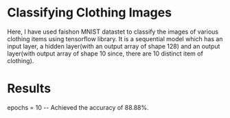 # Classifying Clothing Images
Here, I have used faishon MNIST datastet to classify the images of various clothing items using tensorflow library. 
It is a sequential model which has an input layer, a hidden layer(with an output array of shape 128) and an output layer(with output array of shape 10 since, there are 10 distinct item of clothing).

# Results
epochs = 10 --
Achieved the accuracy of 88.88%.
